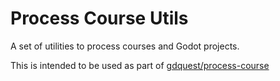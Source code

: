 # Process Course Utils

A set of utilities to process courses and Godot projects.

This is intended to be used as part of [gdquest/process-course](https://github.com/GDQuest/process-course/)